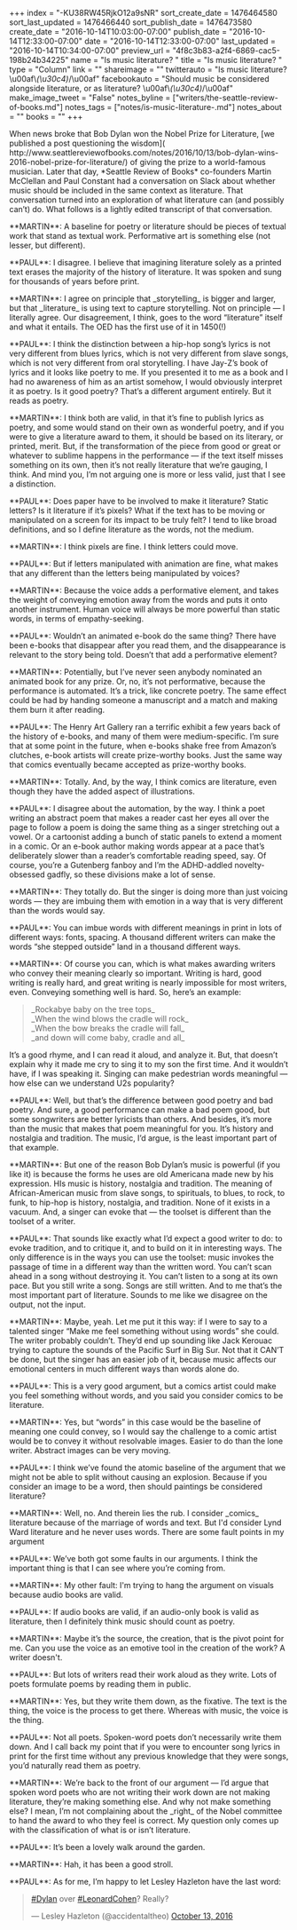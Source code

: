 +++
index = "-KU38RW45RjkO12a9sNR"
sort_create_date = 1476464580
sort_last_updated = 1476466440
sort_publish_date = 1476473580
create_date = "2016-10-14T10:03:00-07:00"
publish_date = "2016-10-14T12:33:00-07:00"
date = "2016-10-14T12:33:00-07:00"
last_updated = "2016-10-14T10:34:00-07:00"
preview_url = "4f8c3b83-a2f4-6869-cac5-198b24b34225"
name = "Is music literature? "
title = "Is music literature? "
type = "Column"
link = ""
shareimage = ""
twitterauto = "Is music literature?  \u00af\\_(\u30c4)_/\u00af"
facebookauto = "Should music be considered alongside literature, or as literature?  \u00af\\_(\u30c4)_/\u00af"
make_image_tweet = "False"
notes_byline = ["writers/the-seattle-review-of-books.md"]
notes_tags = ["notes/is-music-literature-.md"]
notes_about = ""
books = ""
+++
<p class="intro">When news broke that Bob Dylan won the Nobel Prize for Literature, [we published a post questioning the wisdom]( http://www.seattlereviewofbooks.com/notes/2016/10/13/bob-dylan-wins-2016-nobel-prize-for-literature/) of giving the prize to a world-famous musician. Later that day, *Seattle Review of Books* co-founders Martin McClellan and Paul Constant had a conversation on Slack about whether music should be included in the same context as literature. That conversation turned into an exploration of what literature can (and possibly can’t) do. What follows is a lightly edited transcript of that conversation.</p>

<p class="noindent">**MARTIN**: A baseline for poetry or literature should be pieces of textual work that stand as textual work. Performative art is something else (not lesser, but different).</p>

<p class="noindent">**PAUL**: I disagree. I believe that imagining literature solely as a printed text erases the majority of the history of literature. It was spoken and sung for thousands of years before print. </p>

<p class="noindent">**MARTIN**:  I agree on principle that _storytelling_ is bigger and larger, but that _literature_ is using text to capture storytelling. Not on principle — I literally agree. Our disagreement, I think, goes to the word “literature” itself and what it entails. The OED has the first use of it in 1450(!)</p>

<p class="noindent">**PAUL**: I think the distinction between a hip-hop song’s lyrics is not very different from blues lyrics, which is not very different from slave songs, which is not very different from oral storytelling. I have Jay-Z’s book of lyrics and it looks like poetry to me. If you presented it to me as a book and I had no awareness of him as an artist somehow, I would obviously interpret it as poetry. Is it good poetry? That’s a different argument entirely. But it reads as poetry. </p>

<p class="noindent">**MARTIN**:  I think both are valid, in that it’s fine to publish lyrics as poetry, and some would stand on their own as wonderful poetry, and if you were to give a literature award to them, it should be based on its literary, or printed, merit. But, if the transformation of the piece from good or great or whatever to sublime happens in the performance — if the text itself misses something on its own, then it’s not really literature that we’re gauging, I think. And mind you, I’m not arguing one is more or less valid, just that I see a distinction. </p>

<p class="noindent">**PAUL**:  Does paper have to be involved to make it literature? Static letters?  Is it literature if it’s pixels? What if the text has to be moving or manipulated on a screen for its impact to be truly felt? I tend to like broad definitions, and so I define literature as the words, not the medium. </p>

<p class="noindent">**MARTIN**:  I think pixels are fine. I think letters could move. </p>

<p class="noindent">**PAUL**: But if letters manipulated with animation are fine, what makes that any different than the letters being manipulated by voices? </p>

<p class="noindent">**MARTIN**: Because the voice adds a performative element, and takes the weight of conveying emotion away from the words and puts it onto another instrument. Human voice will always be more powerful than static words, in terms of empathy-seeking. </p>

<p class="noindent">**PAUL**: Wouldn’t an animated e-book do the same thing? There have been e-books that disappear after you read them, and the disappearance is relevant to the story being told. Doesn’t that add a performative element? </p>

<p class="noindent">**MARTIN**: Potentially, but I’ve never seen anybody nominated an animated book for any prize. Or, no, it’s not performative, because the performance is automated. It’s a trick, like concrete poetry. The same effect could be had by handing someone a manuscript and a match and making them burn it after reading. </p>

<p class="noindent">**PAUL**: The Henry Art Gallery ran a terrific exhibit a few years back of the history of e-books, and many of them were medium-specific. I’m sure that at some point in the future, when e-books shake free from Amazon’s clutches, e-book artists will create prize-worthy books. Just the same way that comics eventually became accepted as prize-worthy books. </p>

<p class="noindent">**MARTIN**: Totally. And, by the way, I think comics are literature, even though they have the added aspect of illustrations. </p>

<p class="noindent">**PAUL**:  I disagree about the automation, by the way. I think a poet writing an abstract poem that makes a reader cast her eyes all over the page to follow a poem is doing the same thing as a singer stretching out a vowel. Or a cartoonist adding a bunch of static panels to extend a moment in a comic. Or an e-book author making words appear at a pace that’s deliberately slower than a reader’s comfortable reading speed, say. Of course, you’re a Gutenberg fanboy and I’m the ADHD-addled novelty-obsessed gadfly, so these divisions make a lot of sense. </p>

<p class="noindent">**MARTIN**:  They totally do. But the singer is doing more than just voicing words — they are imbuing them with emotion in a way that is very different than the words would say. </p>

<p class="noindent">**PAUL**: You can imbue words with different meanings in print in lots of different ways: fonts, spacing. A thousand different writers can make the words “she stepped outside” land in a thousand different ways. </p>

<p class="noindent">**MARTIN**: Of course you can, which is what makes awarding writers who convey their meaning clearly so important. Writing is hard, good writing is really hard, and great writing is nearly impossible for most writers, even. Conveying something well is hard. So, here’s an example: </p>

<blockquote><p class="noindent">
_Rockabye baby on the tree tops_<br>
_When the wind blows the cradle will rock_<br>
_When the bow breaks the cradle will fall_<br>
_and down will come baby, cradle and all_</p>
</blockquote>

It’s a good rhyme, and I can read it aloud, and analyze it.  But, that doesn’t explain why it made me cry to sing it to my son the first time. And it wouldn’t have, if I was speaking it. Singing can make pedestrian words meaningful — how else can we understand U2s popularity?

<p class="noindent">**PAUL**:  Well, but that’s the difference between good poetry and bad poetry.  And sure, a good performance can make a bad poem good, but some songwriters are better lyricists than others.  And besides, it’s more than the music that makes that poem meaningful for you. It’s history and nostalgia and tradition. The music, I’d argue, is the least important part of that example. </p>

<p class="noindent">**MARTIN**: But one of the reason Bob Dylan’s music is powerful (if you like it) is because the forms he uses are old Americana made new by his expression. HIs music is history, nostalgia and tradition. The meaning of African-American music from slave songs, to spirituals, to blues, to rock, to funk, to hip-hop is history, nostalgia, and tradition. None of it exists in a vacuum. And, a singer can evoke that — the toolset is different than the toolset of a writer. </p>

<p class="noindent">**PAUL**: That sounds like exactly what I’d expect a good writer to do: to evoke tradition, and to critique it, and to build on it in interesting ways. The only difference is in the ways you can use the toolset: music invokes the passage of time in a different way than the written word. You can’t scan ahead in a song without destroying it. You can’t listen to a song at its own pace. But you still write a song. Songs are still written. And to me that’s the most important part of literature. Sounds to me like we disagree on the output, not the input. </p>

<p class="noindent">**MARTIN**:  Maybe, yeah. Let me put it this way: if I were to say to a talented singer “Make me feel something without using words” she could. The writer probably couldn’t. They’d end up sounding like Jack Kerouac trying to capture the sounds of the Pacific Surf in Big Sur. Not that it CAN’T be done, but the singer has an easier job of it, because music affects our emotional centers in much different ways than words alone do. </p>

<p class="noindent">**PAUL**: This is a very good argument, but a comics artist could make you feel something without words, and you said you consider comics to be literature. </p>

<p class="noindent">**MARTIN**: Yes, but “words” in this case would be the baseline of meaning one could convey, so I would say the challenge to a comic artist would be to convey it without resolvable images. Easier to do than the lone writer. Abstract images can be very moving. </p>

<p class="noindent">**PAUL**: I think we’ve found the atomic baseline of the argument that we might not be able to split without causing an explosion. Because if you consider an image to be a word, then should paintings be considered literature? </p>

<p class="noindent">**MARTIN**: Well, no. And therein lies the rub. I consider _comics_ literature because of the marriage of words and text. But I'd consider Lynd Ward literature and he never uses words. There are some fault points in my argument </p>

<p class="noindent">**PAUL**: We’ve both got some faults in our arguments. I think the important thing is that I can see where you’re coming from. </p>

<p class="noindent">**MARTIN**:  My other fault: I'm trying to hang the argument on visuals because audio books are valid. </p>

<p class="noindent">**PAUL**: If audio books are valid, if an audio-only book is valid as literature, then I definitely think music should count as poetry. </p>

<p class="noindent">**MARTIN**:  Maybe it’s the source, the creation, that is the pivot point for me. Can you use the voice as an emotive tool in the creation of the work? A writer doesn't. </p>

<p class="noindent">**PAUL**: But lots of writers read their work aloud as they write. Lots of poets formulate poems by reading them in public. </p>

<p class="noindent">**MARTIN**: Yes, but they write them down, as the fixative. The text is the thing, the voice is the process to get there. Whereas with music, the voice is the thing.</p>

<p class="noindent">**PAUL**:  Not all poets. Spoken-word poets don’t necessarily write them down. And I call back my point that if you were to encounter song lyrics in print for the first time without any previous knowledge that they were songs, you’d naturally read them as poetry. </p>

<p class="noindent">**MARTIN**: We’re back to the front of our argument — I’d argue that spoken word poets who are not writing their work down are not making literature, they’re making something else. And why not make something else? I mean, I’m not complaining about the _right_ of the Nobel committee to hand the award to who they feel is correct. My question only comes up with the classification of what is or isn’t literature. </p>

<p class="noindent">**PAUL**:   It’s been a lovely walk around the garden. </p>

<p class="noindent">**MARTIN**: Hah, it has been a good stroll. </p>

<p class="noindent">**PAUL**: As for me, I’m happy to let Lesley Hazleton have the last word: </p>

<blockquote class="twitter-tweet" data-lang="en"><p lang="en" dir="ltr"><a href="https://twitter.com/hashtag/Dylan?src=hash">#Dylan</a> over <a href="https://twitter.com/hashtag/LeonardCohen?src=hash">#LeonardCohen</a>?  Really?</p>&mdash; Lesley Hazleton (@accidentaltheo) <a href="https://twitter.com/accidentaltheo/status/786654112074964994">October 13, 2016</a></blockquote>

